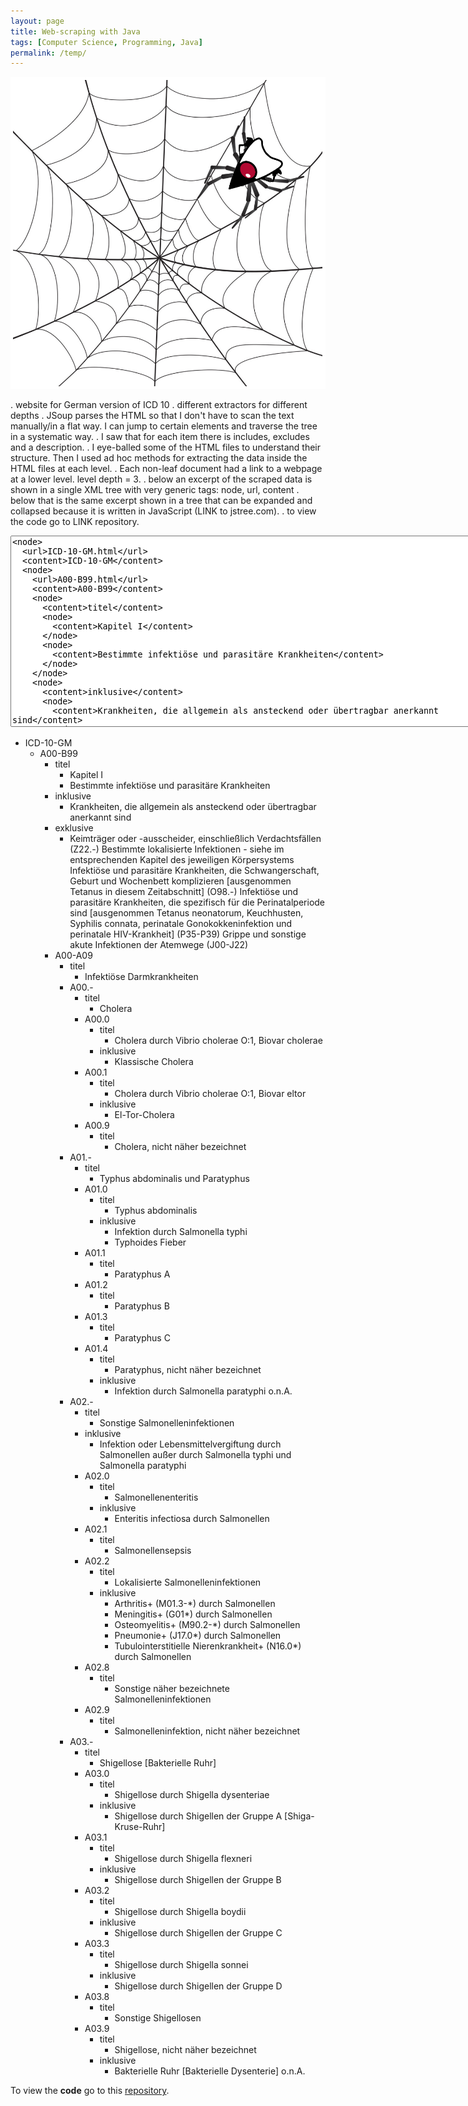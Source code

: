 ```yaml
---
layout: page
title: Web-scraping with Java
tags: [Computer Science, Programming, Java]
permalink: /temp/
---
```


<img class="floatleft" src="/images/dukeInSpiderWeb.png" />

. website for German version of ICD 10
. different extractors for different depths
. JSoup parses the HTML so that I don't have to scan the text manually/in a flat way. I can jump to certain elements and traverse the tree in a systematic way.
. I saw that for each item there is includes, excludes and a description.
. I eye-balled some of the HTML files to understand their structure. Then I used ad hoc methods for extracting the data inside the HTML files at each level.
. Each non-leaf document had a link to a webpage at a lower level. level depth = 3.
. below an excerpt of the scraped data is shown in a single XML tree with very generic tags: node, url, content
. below that is the same excerpt shown in a tree that can be expanded and collapsed because it is written in JavaScript (LINK to jstree.com).
. to view the code go to LINK repository.


<link rel="stylesheet" href="/jstree/themes/default/style.min.css" />
<script src="/jstree/jquery.min.js"></script>
<script src="/jstree/jstree.min.js"></script>
<script>
	$(document).ready(function(){
		$('#ulli').jstree()
	});
</script>

<textarea cols="95" rows="20">
<node>
  <url>ICD-10-GM.html</url>
  <content>ICD-10-GM</content>
  <node>
    <url>A00-B99.html</url>
    <content>A00-B99</content>
    <node>
      <content>titel</content>
      <node>
        <content>Kapitel I</content>
      </node>
      <node>
        <content>Bestimmte infektiöse und parasitäre Krankheiten</content>
      </node>
    </node>
    <node>
      <content>inklusive</content>
      <node>
        <content>Krankheiten, die allgemein als ansteckend oder übertragbar anerkannt sind</content>
      </node>
    </node>
    <node>
      <content>exklusive</content>
      <node>
        <content>Keimträger oder -ausscheider, einschließlich Verdachtsfällen (Z22.-) Bestimmte lokalisierte Infektionen - siehe im entsprechenden Kapitel des jeweiligen Körpersystems Infektiöse und parasitäre Krankheiten, die Schwangerschaft, Geburt und Wochenbett komplizieren [ausgenommen Tetanus in diesem Zeitabschnitt] (O98.-) Infektiöse und parasitäre Krankheiten, die spezifisch für die Perinatalperiode sind [ausgenommen Tetanus neonatorum, Keuchhusten, Syphilis connata, perinatale Gonokokkeninfektion und perinatale HIV-Krankheit] (P35-P39) Grippe und sonstige akute Infektionen der Atemwege (J00-J22)</content>
      </node>
    </node>
    <node>
      <url>A00-A09.html</url>
      <content>A00-A09</content>
      <node>
        <content>titel</content>
        <node>
          <content>Infektiöse Darmkrankheiten</content>
        </node>
      </node>
      <node>
        <url>A00.-.html</url>
        <content>A00.-</content>
        <node>
          <content>titel</content>
          <node>
            <content>Cholera</content>
          </node>
        </node>
        <node>
          <content>A00.0</content>
          <node>
            <content>titel</content>
            <node>
              <content>Cholera durch Vibrio cholerae O:1, Biovar cholerae</content>
            </node>
          </node>
          <node>
            <content>inklusive</content>
            <node>
              <content>Klassische Cholera</content>
            </node>
          </node>
        </node>
        <node>
          <content>A00.1</content>
          <node>
            <content>titel</content>
            <node>
              <content>Cholera durch Vibrio cholerae O:1, Biovar eltor</content>
            </node>
          </node>
          <node>
            <content>inklusive</content>
            <node>
              <content>El-Tor-Cholera</content>
            </node>
          </node>
        </node>
        <node>
          <content>A00.9</content>
          <node>
            <content>titel</content>
            <node>
              <content>Cholera, nicht näher bezeichnet</content>
            </node>
          </node>
        </node>
      </node>
      <node>
        <url>A01.-.html</url>
        <content>A01.-</content>
        <node>
          <content>titel</content>
          <node>
            <content>Typhus abdominalis und Paratyphus</content>
          </node>
        </node>
        <node>
          <content>A01.0</content>
          <node>
            <content>titel</content>
            <node>
              <content>Typhus abdominalis</content>
            </node>
          </node>
          <node>
            <content>inklusive</content>
            <node>
              <content>Infektion durch Salmonella typhi</content>
            </node>
            <node>
              <content>Typhoides Fieber</content>
            </node>
          </node>
        </node>
        <node>
          <content>A01.1</content>
          <node>
            <content>titel</content>
            <node>
              <content>Paratyphus A</content>
            </node>
          </node>
        </node>
        <node>
          <content>A01.2</content>
          <node>
            <content>titel</content>
            <node>
              <content>Paratyphus B</content>
            </node>
          </node>
        </node>
        <node>
          <content>A01.3</content>
          <node>
            <content>titel</content>
            <node>
              <content>Paratyphus C</content>
            </node>
          </node>
        </node>
        <node>
          <content>A01.4</content>
          <node>
            <content>titel</content>
            <node>
              <content>Paratyphus, nicht näher bezeichnet</content>
            </node>
          </node>
          <node>
            <content>inklusive</content>
            <node>
              <content>Infektion durch Salmonella paratyphi o.n.A.</content>
            </node>
          </node>
        </node>
      </node>
      <node>
        <url>A02.-.html</url>
        <content>A02.-</content>
        <node>
          <content>titel</content>
          <node>
            <content>Sonstige Salmonelleninfektionen</content>
          </node>
        </node>
        <node>
          <content>inklusive</content>
          <node>
            <content>Infektion oder Lebensmittelvergiftung durch Salmonellen außer durch Salmonella typhi und Salmonella paratyphi</content>
          </node>
        </node>
        <node>
          <content>A02.0</content>
          <node>
            <content>titel</content>
            <node>
              <content>Salmonellenenteritis</content>
            </node>
          </node>
          <node>
            <content>inklusive</content>
            <node>
              <content>Enteritis infectiosa durch Salmonellen</content>
            </node>
          </node>
        </node>
        <node>
          <content>A02.1</content>
          <node>
            <content>titel</content>
            <node>
              <content>Salmonellensepsis</content>
            </node>
          </node>
        </node>
        <node>
          <content>A02.2</content>
          <node>
            <content>titel</content>
            <node>
              <content>Lokalisierte Salmonelleninfektionen</content>
            </node>
          </node>
          <node>
            <content>inklusive</content>
            <node>
              <content>Arthritis+ (M01.3-*) durch Salmonellen</content>
            </node>
            <node>
              <content>Meningitis+ (G01*) durch Salmonellen</content>
            </node>
            <node>
              <content>Osteomyelitis+ (M90.2-*) durch Salmonellen</content>
            </node>
            <node>
              <content>Pneumonie+ (J17.0*) durch Salmonellen</content>
            </node>
            <node>
              <content>Tubulointerstitielle Nierenkrankheit+ (N16.0*) durch Salmonellen</content>
            </node>
          </node>
        </node>
        <node>
          <content>A02.8</content>
          <node>
            <content>titel</content>
            <node>
              <content>Sonstige näher bezeichnete Salmonelleninfektionen</content>
            </node>
          </node>
        </node>
        <node>
          <content>A02.9</content>
          <node>
            <content>titel</content>
            <node>
              <content>Salmonelleninfektion, nicht näher bezeichnet</content>
            </node>
          </node>
        </node>
      </node>
      <node>
        <url>A03.-.html</url>
        <content>A03.-</content>
        <node>
          <content>titel</content>
          <node>
            <content>Shigellose [Bakterielle Ruhr]</content>
          </node>
        </node>
        <node>
          <content>A03.0</content>
          <node>
            <content>titel</content>
            <node>
              <content>Shigellose durch Shigella dysenteriae</content>
            </node>
          </node>
          <node>
            <content>inklusive</content>
            <node>
              <content>Shigellose durch Shigellen der Gruppe A [Shiga-Kruse-Ruhr]</content>
            </node>
          </node>
        </node>
        <node>
          <content>A03.1</content>
          <node>
            <content>titel</content>
            <node>
              <content>Shigellose durch Shigella flexneri</content>
            </node>
          </node>
          <node>
            <content>inklusive</content>
            <node>
              <content>Shigellose durch Shigellen der Gruppe B</content>
            </node>
          </node>
        </node>
        <node>
          <content>A03.2</content>
          <node>
            <content>titel</content>
            <node>
              <content>Shigellose durch Shigella boydii</content>
            </node>
          </node>
          <node>
            <content>inklusive</content>
            <node>
              <content>Shigellose durch Shigellen der Gruppe C</content>
            </node>
          </node>
        </node>
        <node>
          <content>A03.3</content>
          <node>
            <content>titel</content>
            <node>
              <content>Shigellose durch Shigella sonnei</content>
            </node>
          </node>
          <node>
            <content>inklusive</content>
            <node>
              <content>Shigellose durch Shigellen der Gruppe D</content>
            </node>
          </node>
        </node>
        <node>
          <content>A03.8</content>
          <node>
            <content>titel</content>
            <node>
              <content>Sonstige Shigellosen</content>
            </node>
          </node>
        </node>
        <node>
          <content>A03.9</content>
          <node>
            <content>titel</content>
            <node>
              <content>Shigellose, nicht näher bezeichnet</content>
            </node>
          </node>
          <node>
            <content>inklusive</content>
            <node>
              <content>Bakterielle Ruhr [Bakterielle Dysenterie] o.n.A.</content>
            </node>
          </node>
        </node>
      </node>
    </node>
  </node>
</node>
</textarea>

<div id="ulli" style="width:100%">
<ul><li class="jstree-open">
  ICD-10-GM
  <ul><li class="jstree-open">
    A00-B99
    <ul><li class="jstree-open">
      titel
      <ul><li>
        Kapitel I
      </li></ul>
      <ul><li>
        Bestimmte infektiöse und parasitäre Krankheiten
      </li></ul>
    </li></ul>
    <ul><li>
      inklusive
      <ul><li>
        Krankheiten, die allgemein als ansteckend oder übertragbar anerkannt sind
      </li></ul>
    </li></ul>
    <ul><li>
      exklusive
      <ul><li>
        Keimträger oder -ausscheider, einschließlich Verdachtsfällen (Z22.-) Bestimmte lokalisierte Infektionen - siehe im entsprechenden Kapitel des jeweiligen Körpersystems Infektiöse und parasitäre Krankheiten, die Schwangerschaft, Geburt und Wochenbett komplizieren [ausgenommen Tetanus in diesem Zeitabschnitt] (O98.-) Infektiöse und parasitäre Krankheiten, die spezifisch für die Perinatalperiode sind [ausgenommen Tetanus neonatorum, Keuchhusten, Syphilis connata, perinatale Gonokokkeninfektion und perinatale HIV-Krankheit] (P35-P39) Grippe und sonstige akute Infektionen der Atemwege (J00-J22)
      </li></ul>
    </li></ul>
    <ul><li class="jstree-open">
      A00-A09
      <ul><li class="jstree-open">
        titel
        <ul><li>
          Infektiöse Darmkrankheiten
        </li></ul>
      </li></ul>
      <ul><li>
        A00.-
        <ul><li>
          titel
          <ul><li>
            Cholera
          </li></ul>
        </li></ul>
        <ul><li>
          A00.0
          <ul><li>
            titel
            <ul><li>
              Cholera durch Vibrio cholerae O:1, Biovar cholerae
            </li></ul>
          </li></ul>
          <ul><li>
            inklusive
            <ul><li>
              Klassische Cholera
            </li></ul>
          </li></ul>
        </li></ul>
        <ul><li>
          A00.1
          <ul><li>
            titel
            <ul><li>
              Cholera durch Vibrio cholerae O:1, Biovar eltor
            </li></ul>
          </li></ul>
          <ul><li>
            inklusive
            <ul><li>
              El-Tor-Cholera
            </li></ul>
          </li></ul>
        </li></ul>
        <ul><li>
          A00.9
          <ul><li>
            titel
            <ul><li>
              Cholera, nicht näher bezeichnet
            </li></ul>
          </li></ul>
        </li></ul>
      </li></ul>
      <ul><li>
        A01.-
        <ul><li>
          titel
          <ul><li>
            Typhus abdominalis und Paratyphus
          </li></ul>
        </li></ul>
        <ul><li>
          A01.0
          <ul><li>
            titel
            <ul><li>
              Typhus abdominalis
            </li></ul>
          </li></ul>
          <ul><li>
            inklusive
            <ul><li>
              Infektion durch Salmonella typhi
            </li></ul>
            <ul><li>
              Typhoides Fieber
            </li></ul>
          </li></ul>
        </li></ul>
        <ul><li>
          A01.1
          <ul><li>
            titel
            <ul><li>
              Paratyphus A
            </li></ul>
          </li></ul>
        </li></ul>
        <ul><li>
          A01.2
          <ul><li>
            titel
            <ul><li>
              Paratyphus B
            </li></ul>
          </li></ul>
        </li></ul>
        <ul><li>
          A01.3
          <ul><li>
            titel
            <ul><li>
              Paratyphus C
            </li></ul>
          </li></ul>
        </li></ul>
        <ul><li>
          A01.4
          <ul><li>
            titel
            <ul><li>
              Paratyphus, nicht näher bezeichnet
            </li></ul>
          </li></ul>
          <ul><li>
            inklusive
            <ul><li>
              Infektion durch Salmonella paratyphi o.n.A.
            </li></ul>
          </li></ul>
        </li></ul>
      </li></ul>
      <ul><li class="jstree-open">
        A02.-
        <ul><li class="jstree-open">
          titel
          <ul><li>
            Sonstige Salmonelleninfektionen
          </li></ul>
        </li></ul>
        <ul><li class="jstree-open">
          inklusive
          <ul><li>
            Infektion oder Lebensmittelvergiftung durch Salmonellen außer durch Salmonella typhi und Salmonella paratyphi
          </li></ul>
        </li></ul>
        <ul><li>
          A02.0
          <ul><li>
            titel
            <ul><li>
              Salmonellenenteritis
            </li></ul>
          </li></ul>
          <ul><li>
            inklusive
            <ul><li>
              Enteritis infectiosa durch Salmonellen
            </li></ul>
          </li></ul>
        </li></ul>
        <ul><li>
          A02.1
          <ul><li>
            titel
            <ul><li>
              Salmonellensepsis
            </li></ul>
          </li></ul>
        </li></ul>
        <ul><li>
          A02.2
          <ul><li>
            titel
            <ul><li>
              Lokalisierte Salmonelleninfektionen
            </li></ul>
          </li></ul>
          <ul><li>
            inklusive
            <ul><li>
              Arthritis+ (M01.3-*) durch Salmonellen
            </li></ul>
            <ul><li>
              Meningitis+ (G01*) durch Salmonellen
            </li></ul>
            <ul><li>
              Osteomyelitis+ (M90.2-*) durch Salmonellen
            </li></ul>
            <ul><li>
              Pneumonie+ (J17.0*) durch Salmonellen
            </li></ul>
            <ul><li>
              Tubulointerstitielle Nierenkrankheit+ (N16.0*) durch Salmonellen
            </li></ul>
          </li></ul>
        </li></ul>
        <ul><li>
          A02.8
          <ul><li>
            titel
            <ul><li>
              Sonstige näher bezeichnete Salmonelleninfektionen
            </li></ul>
          </li></ul>
        </li></ul>
        <ul><li>
          A02.9
          <ul><li>
            titel
            <ul><li>
              Salmonelleninfektion, nicht näher bezeichnet
            </li></ul>
          </li></ul>
        </li></ul>
      </li></ul>
      <ul><li>
        A03.-
        <ul><li>
          titel
          <ul><li>
            Shigellose [Bakterielle Ruhr]
          </li></ul>
        </li></ul>
        <ul><li>
          A03.0
          <ul><li>
            titel
            <ul><li>
              Shigellose durch Shigella dysenteriae
            </li></ul>
          </li></ul>
          <ul><li>
            inklusive
            <ul><li>
              Shigellose durch Shigellen der Gruppe A [Shiga-Kruse-Ruhr]
            </li></ul>
          </li></ul>
        </li></ul>
        <ul><li>
          A03.1
          <ul><li>
            titel
            <ul><li>
              Shigellose durch Shigella flexneri
            </li></ul>
          </li></ul>
          <ul><li>
            inklusive
            <ul><li>
              Shigellose durch Shigellen der Gruppe B
            </li></ul>
          </li></ul>
        </li></ul>
        <ul><li>
          A03.2
          <ul><li>
            titel
            <ul><li>
              Shigellose durch Shigella boydii
            </li></ul>
          </li></ul>
          <ul><li>
            inklusive
            <ul><li>
              Shigellose durch Shigellen der Gruppe C
            </li></ul>
          </li></ul>
        </li></ul>
        <ul><li>
          A03.3
          <ul><li>
            titel
            <ul><li>
              Shigellose durch Shigella sonnei
            </li></ul>
          </li></ul>
          <ul><li>
            inklusive
            <ul><li>
              Shigellose durch Shigellen der Gruppe D
            </li></ul>
          </li></ul>
        </li></ul>
        <ul><li>
          A03.8
          <ul><li>
            titel
            <ul><li>
              Sonstige Shigellosen
            </li></ul>
          </li></ul>
        </li></ul>
        <ul><li>
          A03.9
          <ul><li>
            titel
            <ul><li>
              Shigellose, nicht näher bezeichnet
            </li></ul>
          </li></ul>
          <ul><li>
            inklusive
            <ul><li>
              Bakterielle Ruhr [Bakterielle Dysenterie] o.n.A.
            </li></ul>
          </li></ul>
        </li></ul>
      </li></ul>
    </li></ul>
  </li></ul>
</li></ul>
</div>

To view the **code** go to this [repository](https://github.com/wblacoe/...).